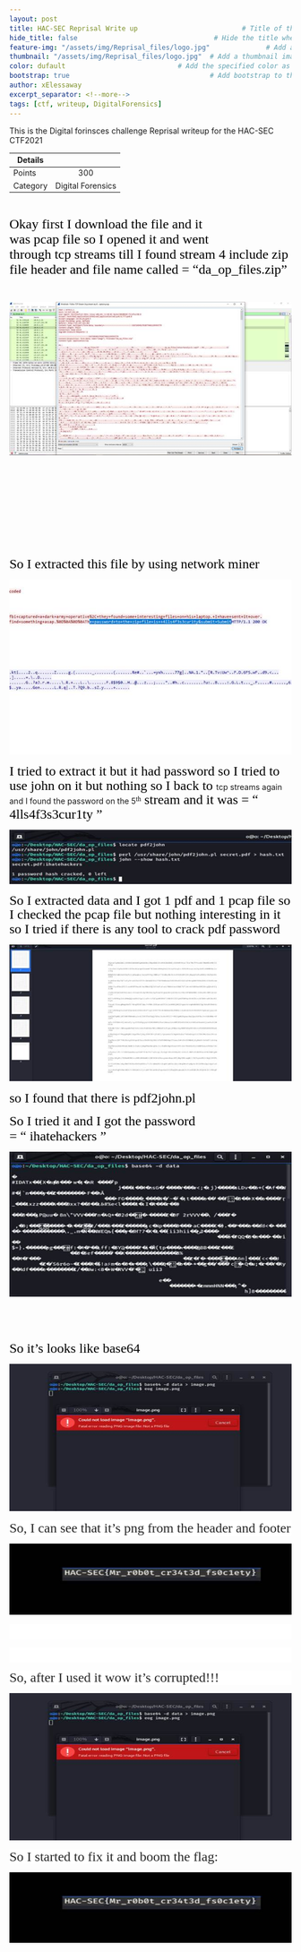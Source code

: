 ```yaml
---
layout: post
title: HAC-SEC Reprisal Write up                          # Title of the page
hide_title: false                                  # Hide the title when displaying the post, but shown in lists of posts
feature-img: "/assets/img/Reprisal_files/logo.jpg"              # Add a feature-image to the post
thumbnail: "/assets/img/Reprisal_files/logo.jpg"  # Add a thumbnail image on blog view
color: dufault                            # Add the specified color as feature image, and change link colors in post
bootstrap: true                                   # Add bootstrap to the page
author: xElessaway
excerpt_separator: <!--more-->
tags: [ctf, writeup, DigitalForensics]
---
```

This is the Digital forinsces challenge Reprisal writeup for the HAC-SEC CTF2021
<br><!--more-->

| Details |                     |
| ------------- |:-------------:|
| Points        | 300           |
| Category      | Digital Forensics     |

<div class=WordSection1>



<p class=MsoNormal align=center style='text-align:center;line-height:11.55pt'><span
style='mso-ascii-font-family:Calibri;mso-fareast-font-family:"Times New Roman";
mso-hansi-font-family:Calibri;mso-bidi-font-family:Calibri;color:black'><o:p>&nbsp;</o:p></span></p>

<p class=MsoNormal style='mso-line-height-alt:11.55pt'><span style='font-size:
18.0pt;font-family:"Abd ElRady";mso-fareast-font-family:"Times New Roman";
color:black'>Okay first I download the file and it was&nbsp;<span class=SpellE>pcap</span>&nbsp;<span
class=GramE>file</span>&nbsp;so I opened it and went through&nbsp;<span
class=SpellE>tcp</span>&nbsp;streams till I found stream 4 include zip file
header and file name called = “da_op_files.zip”<o:p></o:p></span></p>

<p class=MsoNormal style='line-height:11.55pt'><span style='mso-ascii-font-family:
Calibri;mso-fareast-font-family:"Times New Roman";mso-hansi-font-family:Calibri;
mso-bidi-font-family:Calibri;color:black'><o:p>&nbsp;</o:p></span></p>

<p class=MsoNormal><span style='mso-no-proof:yes'><img border=0
src="/assets/img/Reprisal_files/image001.jpg" v:shapes="Picture_x0020_1"><![endif]></span></p>

<p class=MsoNormal style='mso-line-height-alt:11.55pt'><span style='font-size:
18.0pt;font-family:"Abd ElRady";mso-fareast-font-family:"Times New Roman";
color:black'><o:p>&nbsp;</o:p></span></p>

<p class=MsoNormal style='mso-line-height-alt:11.55pt'><span style='font-size:
18.0pt;font-family:"Abd ElRady";mso-fareast-font-family:"Times New Roman";
color:black'><o:p>&nbsp;</o:p></span></p>

<p class=MsoNormal style='mso-line-height-alt:11.55pt'><span style='font-size:
18.0pt;font-family:"Abd ElRady";mso-fareast-font-family:"Times New Roman";
color:black'><o:p>&nbsp;</o:p></span></p>

<p class=MsoNormal style='mso-line-height-alt:11.55pt'><span style='font-size:
18.0pt;font-family:"Abd ElRady";mso-fareast-font-family:"Times New Roman";
color:black'><o:p>&nbsp;</o:p></span></p>

<p class=MsoNormal style='mso-line-height-alt:11.55pt'><span class=GramE><span
style='font-size:18.0pt;font-family:"Abd ElRady";mso-fareast-font-family:"Times New Roman";
color:black'>So</span></span><span style='font-size:18.0pt;font-family:"Abd ElRady";
mso-fareast-font-family:"Times New Roman";color:black'>&nbsp;I extracted this
file by using network miner</span><span style='mso-ascii-font-family:Calibri;
mso-fareast-font-family:"Times New Roman";mso-hansi-font-family:Calibri;
mso-bidi-font-family:Calibri;color:black'><o:p></o:p></span></p>

<p class=MsoNormal><span style='mso-no-proof:yes'><img border=0 src="/assets/img/Reprisal_files/image003.jpg" v:shapes="Picture_x0020_2"></span></p>

<p class=MsoNormal><span style='font-size:18.0pt;line-height:107%;font-family:
"Abd ElRady";color:black'>I tried to extract it but it had password so I tried
to use john on it but nothing so I back to&nbsp;</span><span class=SpellE><span
class=spelle><span style='font-variant-ligatures: normal;font-variant-caps: normal;
orphans: 2;text-align:start;widows: 2;-webkit-text-stroke-width: 0px;
text-decoration-thickness: initial;text-decoration-style: initial;text-decoration-color: initial;
word-spacing:0px'>tcp</span></span></span><span style='font-variant-ligatures: normal;
font-variant-caps: normal;orphans: 2;text-align:start;widows: 2;-webkit-text-stroke-width: 0px;
text-decoration-thickness: initial;text-decoration-style: initial;text-decoration-color: initial;
float:none;word-spacing:0px'>&nbsp;streams again and I found the password on
the 5</span></span><sup style='font-variant-ligatures: normal;font-variant-caps: normal;
orphans: 2;text-align:start;widows: 2;-webkit-text-stroke-width: 0px;
text-decoration-thickness: initial;text-decoration-style: initial;text-decoration-color: initial;
word-spacing:0px'><span style='font-family:"Abd ElRady";color:black'>th</span></sup><span
style='font-size:18.0pt;line-height:107%;font-family:"Abd ElRady";color:black'><span
style='font-variant-ligatures: normal;font-variant-caps: normal;orphans: 2;
text-align:start;widows: 2;-webkit-text-stroke-width: 0px;text-decoration-thickness: initial;
text-decoration-style: initial;text-decoration-color: initial;float:none;
word-spacing:0px'>&nbsp;stream and it was =&nbsp;</span><span class=GramE><span
class=grame><span style='font-variant-ligatures: normal;font-variant-caps: normal;
orphans: 2;text-align:start;widows: 2;-webkit-text-stroke-width: 0px;
text-decoration-thickness: initial;text-decoration-style: initial;text-decoration-color: initial;
word-spacing:0px'>“ 4</span></span></span><span style='font-variant-ligatures: normal;
font-variant-caps: normal;orphans: 2;text-align:start;widows: 2;-webkit-text-stroke-width: 0px;
text-decoration-thickness: initial;text-decoration-style: initial;text-decoration-color: initial;
float:none;word-spacing:0px'>lls4f3s3cur1ty ”</span><o:p></o:p></span></p>

<p class=MsoNormal><span style='mso-no-proof:yes'><img border=0 
src="/assets/img/Reprisal_files/image005.jpg" v:shapes="Picture_x0020_3"></span></p>

<p class=MsoNormal><span class=GramE><span class=grame><span style='font-size:
18.0pt;line-height:107%;font-family:"Abd ElRady";color:black'>So</span></span></span></span><span
style='font-size:18.0pt;line-height:107%;font-family:"Abd ElRady";color:black'><span
style='font-variant-ligatures: normal;font-variant-caps: normal;orphans: 2;
text-align:start;widows: 2;-webkit-text-stroke-width: 0px;text-decoration-thickness: initial;
text-decoration-style: initial;text-decoration-color: initial;word-spacing:
0px'>&nbsp;I extracted data and I got 1 pdf and 1&nbsp;<span class=SpellE><span
class=spelle>pcap</span></span>&nbsp;file so I checked the&nbsp;<span
class=SpellE><span class=spelle>pcap</span></span>&nbsp;file but nothing
interesting in it so I tried if there is any tool to crack pdf password</span><o:p></o:p></span></p>

<p class=MsoNormal><span style='mso-no-proof:yes'><img 
src="/assets/img/Reprisal_files/image006.jpg" v:shapes="Picture_x0020_4"></span></p>

<p class=MsoNormal style='mso-line-height-alt:11.55pt'><span class=GramE><span
style='font-size:18.0pt;font-family:"Abd ElRady";mso-fareast-font-family:"Times New Roman";
color:black'>so</span></span><span style='font-size:18.0pt;font-family:"Abd ElRady";
mso-fareast-font-family:"Times New Roman";color:black'>&nbsp;I found that there
is pdf2john.pl</span><span style='mso-ascii-font-family:Calibri;mso-fareast-font-family:
"Times New Roman";mso-hansi-font-family:Calibri;mso-bidi-font-family:Calibri;
color:black'><o:p></o:p></span></p>

<p class=MsoNormal style='mso-line-height-alt:11.55pt'><span style='font-size:
18.0pt;font-family:"Abd ElRady";mso-fareast-font-family:"Times New Roman";
color:black'>So I tried it and I got the password =&nbsp;<span class=GramE>“&nbsp;<span
class=SpellE>ihatehackers</span></span>&nbsp;”</span><span style='mso-ascii-font-family:
Calibri;mso-fareast-font-family:"Times New Roman";mso-hansi-font-family:Calibri;
mso-bidi-font-family:Calibri;color:black'><o:p></o:p></span></p>

<p class=MsoNormal><span style='mso-no-proof:yes'><img 
src="/assets/img/Reprisal_files/image007.jpg" v:shapes="Picture_x0020_5"></span></p>

<p class=MsoNormal><o:p>&nbsp;</o:p></p>

<p class=MsoNormal><o:p>&nbsp;</o:p></p>

<p class=MsoNormal style='mso-line-height-alt:11.55pt'><span class=GramE><span
style='font-size:18.0pt;font-family:"Abd ElRady";mso-fareast-font-family:"Times New Roman";
color:black'>So</span></span><span style='font-size:18.0pt;font-family:"Abd ElRady";
mso-fareast-font-family:"Times New Roman";color:black'>&nbsp;it’s looks like
base64</span><span style='mso-ascii-font-family:Calibri;mso-fareast-font-family:
"Times New Roman";mso-hansi-font-family:Calibri;mso-bidi-font-family:Calibri;
color:black'><o:p></o:p></span></p>

<p class=MsoNormal><span style='mso-no-proof:yes'><img 
src="/assets/img/Reprisal_files/image008.jpg" v:shapes="Picture_x0020_6"></span></p>

<p class=MsoNormal style='mso-margin-top-alt:auto;mso-margin-bottom-alt:auto;
line-height:normal;background:white'><span style='font-size:18.0pt;font-family:
"Abd ElRady";mso-fareast-font-family:"Times New Roman";color:#262626'>So, I can
see that it’s <span class=SpellE>png</span> from the header and <span
class=GramE>footer</span></span><span style='font-size:15.0pt;font-family:"Source Sans Pro",sans-serif;
mso-fareast-font-family:"Times New Roman";mso-bidi-font-family:"Times New Roman";
color:#262626'><o:p></o:p></span></p>

<p class=MsoNormal><span style='mso-no-proof:yes'><img 
src="/assets/img/Reprisal_files/image009.jpg" v:shapes="Picture_x0020_7"></span></p>

<p class=MsoNormal style='mso-margin-top-alt:auto;mso-margin-bottom-alt:auto;
line-height:normal;background:white'><span style='font-size:18.0pt;font-family:
"Abd ElRady";mso-fareast-font-family:"Times New Roman";color:#262626'><o:p>&nbsp;</o:p></span></p>

<p class=MsoNormal style='mso-margin-top-alt:auto;mso-margin-bottom-alt:auto;
line-height:normal;background:white'><span style='font-size:18.0pt;font-family:
"Abd ElRady";mso-fareast-font-family:"Times New Roman";color:#262626'><o:p>&nbsp;</o:p></span></p>

<p class=MsoNormal style='mso-margin-top-alt:auto;mso-margin-bottom-alt:auto;
line-height:normal;background:white'><span style='font-size:18.0pt;font-family:
"Abd ElRady";mso-fareast-font-family:"Times New Roman";color:#262626'>So, after
I used it wow <span class=GramE>it’s</span> corrupted!!!</span><span
style='font-size:15.0pt;font-family:"Source Sans Pro",sans-serif;mso-fareast-font-family:
"Times New Roman";mso-bidi-font-family:"Times New Roman";color:#262626'><o:p></o:p></span></p>

<p class=MsoNormal><span style='mso-no-proof:yes'><img border=0 
src="/assets/img/Reprisal_files/image010.jpg" v:shapes="Picture_x0020_9"></span></p>

<p class=MsoNormal><span class=GramE><span style='font-size:18.0pt;line-height:
107%;font-family:"Abd ElRady";color:#262626;background:white'>So</span></span><span
style='font-size:18.0pt;line-height:107%;font-family:"Abd ElRady";color:#262626;
background:white'> I started to fix it and boom the flag:</span><o:p></o:p></span></p>

<p class=MsoNormal><span style='mso-no-proof:yes'><img border=0 
src="/assets/img/Reprisal_files/image011.jpg" v:shapes="Picture_x0020_10"></span></p>

</div>
